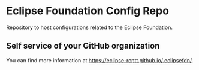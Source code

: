 # Eclipse Foundation Config Repo

Repository to host configurations related to the Eclipse Foundation.

## Self service of your GitHub organization

You can find more information at <https://eclipse-rcptt.github.io/.eclipsefdn/>.

